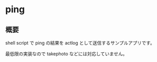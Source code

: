 # ping

## 概要

shell script で ping の結果を actlog として送信するサンプルアプリです。

最低限の実装なので takephoto などには対応していません。
